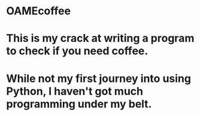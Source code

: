 # OAMEcoffee
# This is my crack at writing a program to check if you need coffee.

# While not my first journey into using Python, I haven't got much programming under my belt.
